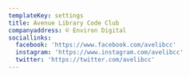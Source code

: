 ```yaml
---
templateKey: settings
title: Avenue Library Code Club
companyaddress: © Environ Digital
sociallinks:
  facebook: 'https://www.facebook.com/avelibcc'
  instagram: 'https://www.instagram.com/avelibcc'
  twitter: 'https://twitter.com/avelibcc'
---
```


